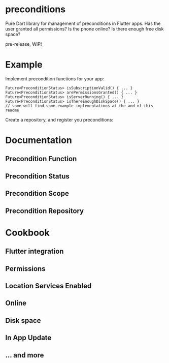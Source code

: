 # preconditions

Pure Dart library for management of preconditions in Flutter apps. Has the user granted all permissions? Is the phone online? Is there enough free disk space?

pre-release, WIP!

# Example

Implement precondition functions for your app:

    Future<PreconditionStatus> isSubscriptionValid() { ... }
    Future<PreconditionStatus> arePermissionsGranted() { ... }
    Future<PreconditionStatus> isServerRunning() { ... }
    Future<PreconditionStatus> isThereEnoughDiskSpace() { ... }
    // some will find some example implementations at the and of this readme

Create a repository, and register you preconditions:

# Documentation

## Precondition Function

## Precondition Status

## Precondition Scope

## Precondition Repository

# Cookbook

## Flutter integration

## Permissions

## Location Services Enabled

## Online

## Disk space

## In App Update

## ... and more
